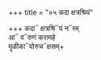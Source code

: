+++
title = "०५ कदा क्षत्रश्रियं"

+++
कदा᳓ क्षत्रश्रि᳓यं न᳓रम्  
आ᳓ व᳓रुणं करामहे  
मॄळीका᳓योरुच᳓क्षसम्+